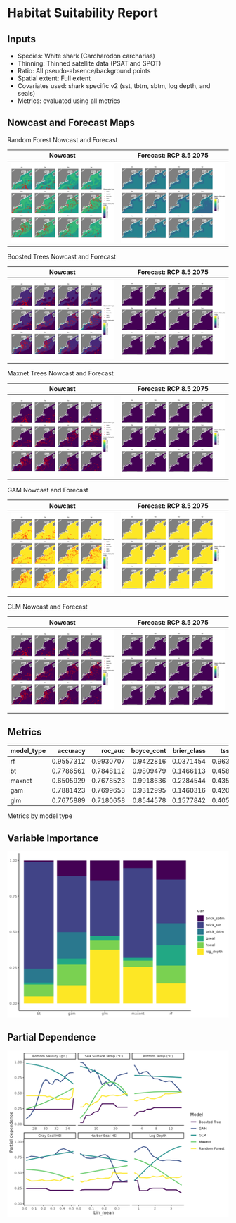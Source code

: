 Habitat Suitability Report
================

## Inputs

- Species: White shark (Carcharodon carcharias)
- Thinning: Thinned satellite data (PSAT and SPOT)
- Ratio: All pseudo-absence/background points
- Spatial extent: Full extent
- Covariates used: shark specific v2 (sst, tbtm, sbtm, log depth, and
  seals)
- Metrics: evaluated using all metrics

## Nowcast and Forecast Maps

Random Forest Nowcast and Forecast

| Nowcast | Forecast: RCP 8.5 2075 |
|:--:|:--:|
| ![](../../../../tidy_reports/versions/c11/000700/c11.000700.01_12_rf_compiled_casts.png) | ![](../../../../tidy_reports/versions/c11/000704/c11.000704.01_12_rf_compiled_casts.png) |

Boosted Trees Nowcast and Forecast

| Nowcast | Forecast: RCP 8.5 2075 |
|:--:|:--:|
| ![](../../../../tidy_reports/versions/c11/000700/c11.000700.01_12_bt_compiled_casts.png) | ![](../../../../tidy_reports/versions/c11/000704/c11.000704.01_12_bt_compiled_casts.png) |

Maxnet Trees Nowcast and Forecast

| Nowcast | Forecast: RCP 8.5 2075 |
|:--:|:--:|
| ![](../../../../tidy_reports/versions/c11/000700/c11.000700.01_12_maxent_compiled_casts.png) | ![](../../../../tidy_reports/versions/c11/000704/c11.000704.01_12_maxent_compiled_casts.png) |

GAM Nowcast and Forecast

| Nowcast | Forecast: RCP 8.5 2075 |
|:--:|:--:|
| ![](../../../../tidy_reports/versions/c11/000700/c11.000700.01_12_gam_compiled_casts.png) | ![](../../../../tidy_reports/versions/c11/000704/c11.000704.01_12_gam_compiled_casts.png) |

GLM Nowcast and Forecast

| Nowcast | Forecast: RCP 8.5 2075 |
|:--:|:--:|
| ![](../../../../tidy_reports/versions/c11/000700/c11.000700.01_12_glm_compiled_casts.png) | ![](../../../../tidy_reports/versions/c11/000704/c11.000704.01_12_glm_compiled_casts.png) |

## Metrics

| model_type |  accuracy |   roc_auc | boyce_cont | brier_class |   tss_max |
|:-----------|----------:|----------:|-----------:|------------:|----------:|
| rf         | 0.9557312 | 0.9930707 |  0.9422816 |   0.0371454 | 0.9637352 |
| bt         | 0.7786561 | 0.7848112 |  0.9809479 |   0.1466113 | 0.4580840 |
| maxnet     | 0.6505929 | 0.7678523 |  0.9918636 |   0.2284544 | 0.4350396 |
| gam        | 0.7881423 | 0.7699653 |  0.9312995 |   0.1460316 | 0.4204081 |
| glm        | 0.7675889 | 0.7180658 |  0.8544578 |   0.1577842 | 0.4050570 |

Metrics by model type

## Variable Importance

![](m11.00070_tidy_compiled_files/figure-gfm/variable_importance-1.png)

## Partial Dependence

![](m11.00070_tidy_compiled_files/figure-gfm/partial_dependence-1.png)

